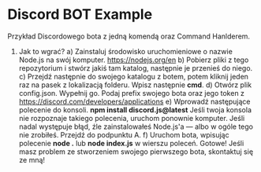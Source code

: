 # Discord BOT Example
Przykład Discordowego bota z jedną komendą oraz Command Hanlderem.

1. Jak to wgrać?
a) Zainstaluj środowisko uruchomieniowe o nazwie Node.js na swój komputer. https://nodejs.org/en
b) Pobierz pliki z tego repozytorium i stwórz jakiś tam katalog, następnie je przenieś do niego.
c) Przejdź następnie do swojego katalogu z botem, potem kliknij jeden raz na pasek z lokalizacją folderu. Wpisz następnie **cmd**.
d) Otwórz plik config.json. Wypełnij go. Podaj prefix swojego bota oraz jego token z https://discord.com/developers/applications
e) Wprowadź następujące polecenie do konsoli.
**npm install discord.js@latest**
Jeśli twoja konsola nie rozpoznaje takiego polecenia, uruchom ponownie komputer. Jeśli nadal występuje błąd, źle zainstalowałeś Node.js'a — albo w ogóle tego nie zrobiłeś. Przejdź do podpunktu A.
f) Uruchom bota, wpisując polecenie **node .** lub **node index.js** w wierszu poleceń.
Gotowe! Jeśli masz problem ze stworzeniem swojego pierwszego bota, skontaktuj się ze mną!